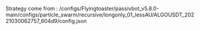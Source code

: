 Strategy come from : /configs/Flyingtoaster/passivbot_v5.8.0-main/configs/particle_swarm/recursive/longonly_01_lessAU/ALGOUSDT_20221030062757_604d9/config.json